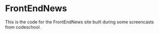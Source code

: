 # FrontEndNews
This is the code for the FrontEndNews site built during some screencasts from codeschool.
